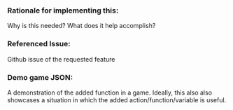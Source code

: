 ### Rationale for implementing this:
Why is this needed? What does it help accomplish?

### Referenced Issue:
Github issue of the requested feature

### Demo game JSON:
A demonstration of the added function in a game. Ideally, this also also showcases a situation in which the added action/function/variable is useful.
